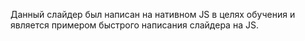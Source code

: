 Данный слайдер был написан на нативном JS в целях обучения и является примером 
быстрого написания слайдера на JS.